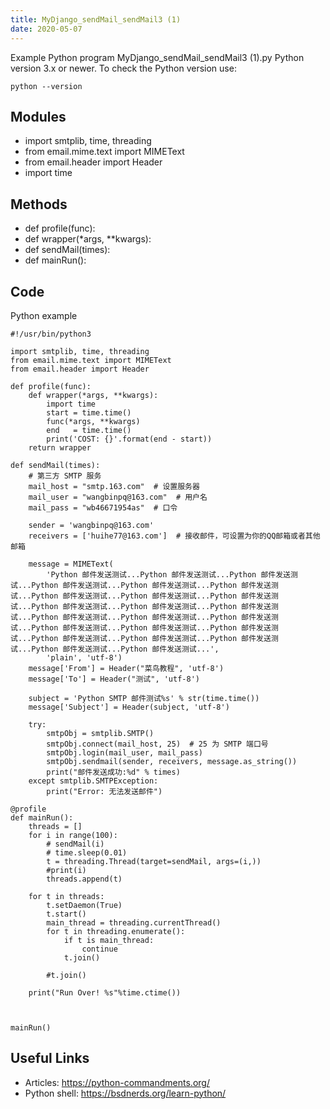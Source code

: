 ```yaml
---
title: MyDjango_sendMail_sendMail3 (1)
date: 2020-05-07
---
```

Example Python program MyDjango_sendMail_sendMail3 (1).py
Python version 3.x or newer.
To check the Python version use:

    python --version

## Modules

* import smtplib, time, threading
* from email.mime.text import MIMEText
* from email.header import Header
* import time

## Methods

* def profile(func):
* def wrapper(*args, **kwargs):
* def sendMail(times):
* def mainRun():

## Code

Python example

    #!/usr/bin/python3
    
    import smtplib, time, threading
    from email.mime.text import MIMEText
    from email.header import Header
    
    def profile(func):
        def wrapper(*args, **kwargs):
            import time
            start = time.time()
            func(*args, **kwargs)
            end   = time.time()
            print('COST: {}'.format(end - start))
        return wrapper
    
    def sendMail(times):
        # 第三方 SMTP 服务
        mail_host = "smtp.163.com"  # 设置服务器
        mail_user = "wangbinpq@163.com"  # 用户名
        mail_pass = "wb46671954as"  # 口令
    
        sender = 'wangbinpq@163.com'
        receivers = ['huihe77@163.com']  # 接收邮件，可设置为你的QQ邮箱或者其他邮箱
    
        message = MIMEText(
            'Python 邮件发送测试...Python 邮件发送测试...Python 邮件发送测试...Python 邮件发送测试...Python 邮件发送测试...Python 邮件发送测试...Python 邮件发送测试...Python 邮件发送测试...Python 邮件发送测试...Python 邮件发送测试...Python 邮件发送测试...Python 邮件发送测试...Python 邮件发送测试...Python 邮件发送测试...Python 邮件发送测试...Python 邮件发送测试...Python 邮件发送测试...Python 邮件发送测试...Python 邮件发送测试...Python 邮件发送测试...Python 邮件发送测试...Python 邮件发送测试...Python 邮件发送测试...',
            'plain', 'utf-8')
        message['From'] = Header("菜鸟教程", 'utf-8')
        message['To'] = Header("测试", 'utf-8')
    
        subject = 'Python SMTP 邮件测试%s' % str(time.time())
        message['Subject'] = Header(subject, 'utf-8')
    
        try:
            smtpObj = smtplib.SMTP()
            smtpObj.connect(mail_host, 25)  # 25 为 SMTP 端口号
            smtpObj.login(mail_user, mail_pass)
            smtpObj.sendmail(sender, receivers, message.as_string())
            print("邮件发送成功:%d" % times)
        except smtplib.SMTPException:
            print("Error: 无法发送邮件")
    
    @profile
    def mainRun():
        threads = []
        for i in range(100):
            # sendMail(i)
            # time.sleep(0.01)
            t = threading.Thread(target=sendMail, args=(i,))
            #print(i)
            threads.append(t)
    
        for t in threads:
            t.setDaemon(True)
            t.start()
            main_thread = threading.currentThread()
            for t in threading.enumerate():
                if t is main_thread:
                    continue
                t.join()
    
            #t.join()
    
        print("Run Over! %s"%time.ctime())
    
    
    
    mainRun()
    

## Useful Links

- Articles: https://python-commandments.org/
- Python shell: https://bsdnerds.org/learn-python/
